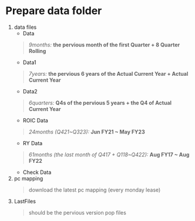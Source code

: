 # Prepare data folder
1. data files
    * Data
    > *9months:* **the pervious month of the first Quarter + 8 Quarter Rolling**
    * Data1
    > *7years:* **the pervious 6 years of the Actual Current Year + Actual Current Year**
    * Data2
    > *6quarters:* **Q4s of the pervious 5 years + the Q4 of Actual Current Year**
    * ROIC Data
    > *24months (Q421~Q323):* **Jun FY21 ~ May FY23**
    * RY Data
    > *61months (the last month of Q417 + Q118~Q422):* **Aug FY17 ~ Aug FY22**
    * Check Data
2. pc mapping
    > download the latest pc mapping (every monday lease)
3. LastFiles
    > should be the pervious version pop files